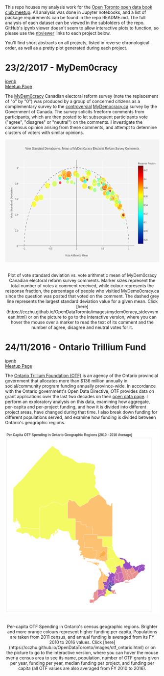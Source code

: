 This repo houses my analysis work for the [Open Toronto open data book club meetup](https://www.meetup.com/opentoronto/).  All analysis was done in Jupyter notebooks, and a list of package requirements can be found in the repo README.md.  The full analysis of each dataset can be viewed in the subfolders of the repo.  GitHub's ipynb viewer doesn't seem to allow interactive plots to function, so please use the [nbviewer](https://nbviewer.jupyter.org/) links to each project below.

You'll find short abstracts on all projects, listed in reverse chronological order, as well as a pretty plot generated during each project.

<h1>23/2/2017 - MyDem0cracy</h1>

[ipynb](https://nbviewer.jupyter.org/github/cczhu/OpenDataToronto/blob/master/MyDem0cracy/MyDemocracy%20%28Open%20Data%20Toronto%202017-2-23%29.ipynb)<br/>
[Meetup Page](https://www.meetup.com/opentoronto/events/236673506/)

The [MyDem0cracy](https://mydem0cracy.ca/) Canadian electoral reform survey (note the replacement of "o" by "0") was produced by a group of concerned citizens as a complementary survey to the [controversial](http://www.cbc.ca/news/politics/mydemocracy-survey-results-electoral-reform-1.3950671) [MyDemocracy.ca](http://news.gc.ca/web/article-en.do?nid=1165179) survey by the Government of Canada.  The survey solicits freeform comments from participants, which are then posted to let subsequent participants vote ("agree", "disagree" or "neutral") on the comments.  I investigate the consensus opinion arising from these comments, and attempt to determine clusters of voters with similar opinions.

<p align="center">
    <a href="images/mydem0cracy_stdevvsmean.html">
    <img border="0" alt="OTF" src="images/mydem0cracy.png" width="600" height="400">
    </a>
</p>

<center>
<br />
Plot of vote standard deviation vs. vote arithmetic mean of MyDem0cracy Canadian electoral reform survey comments. Marker sizes represent the total number of votes a comment received, while colour represents the response fraction, the percentage of people who visitied MyDemo0cracy.ca since the question was posted that voted on the comment.  The dashed grey line represents the largest standard deviation value for a given mean.  Click [here](https://cczhu.github.io/OpenDataToronto/images/mydem0cracy_stdevvsmean.html) or on the picture to go to the interactive version, where you can hover the mouse over a marker to read the text of its comment and the number of agree, disagree and neutral votes for it.
</center>

<h1>24/11/2016 - Ontario Trillium Fund</h1>

[ipynb](https://nbviewer.jupyter.org/github/cczhu/OpenDataToronto/blob/master/OTF/Ontario%20Trillium%20Foundation%20Grants%20%28Open%20Data%20Toronto%202016-11-24%29.ipynb)<br/>
[Meetup Page](https://www.meetup.com/opentoronto/events/235293778/)

The [Ontario Trillium Foundation (OTF)](http://www.otf.ca/) is an agency of the Ontario provincial government that allocates more than $136 million annually in social/community program funding annually province-wide.  In accordance with the Ontario government's Open Data Directive, OTF provides data on grant applications over the last two decades on their [open data page](http://www.otf.ca/open).  I perform an exploratory analysis on this data, examining how aggregate, per-capita and per-project funding, and how it is divided into different project areas, have changed during that time.  I also break down funding for different populations served, and examine how funding is divided between Ontario's geographic regions.

<p align="center">
    <a href="images/otf_ontario.html">
    <img border="0" alt="OTF" src="images/otf_ontario.png" width="600" height="600">
    </a>
</p>

<center>
<br />
Per-capita OTF Spending in Ontario's census geographic regions.  Brighter and more orange colours represent higher funding per capita.  Populations are taken from 2011 census, and annual funding is averaged from its FY 2010 to 2016 values.  Click [here](https://cczhu.github.io/OpenDataToronto/images/otf_ontario.html) or on the picture to go to the interactive version, where you can hover the mouse over a census area to see its name, population, number of OTF grants given per year, funding per year, median funding per project, and funding per capita (all OTF values are also averaged from FY 2010 to 2016).
</center>
